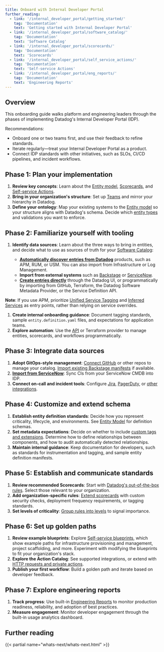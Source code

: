 ```yaml
---
title: Onboard with Internal Developer Portal
further_reading:
  - link: '/internal_developer_portal/getting_started/'
    tag: 'Documentation'
    text: 'Getting started with Internal Developer Portal'
  - link: '/internal_developer_portal/software_catalog/'
    tag: 'Documentation'
    text: 'Software Catalog'
  - link: '/internal_developer_portal/scorecards/'
    tag: 'Documentation'
    text: 'Scorecards'
  - link: '/internal_developer_portal/self_service_actions/'
    tag: 'Documentation'
    text: 'Self-service Actions'
  - link: '/internal_developer_portal/eng_reports/'
    tag: 'Documentation'
    text: 'Engineering Reports'
---
```


## Overview

This onboarding guide walks platform and engineering leaders through the phases of implementing Datadog's Internal Developer Portal (IDP).  

Recommendations:
- Onboard one or two teams first, and use their feedback to refine standards.  
- Iterate regularly—treat your Internal Developer Portal as a product.  
- Connect IDP standards with other initiatives, such as SLOs, CI/CD pipelines, and incident workflows.  

## Phase 1: Plan your implementation

1. **Review key concepts**: Learn about the [Entity model][2], [Scorecards][3], and [Self-service Actions][4].  
1. **Bring in your organization's structure**: Set up [Teams][5] and mirror your hierarchy in Datadog.  
1. **Define your ontology**: Map your existing systems to the [Entity model][2] so your structure aligns with Datadog's schema. Decide which [entity types][6] and validations you want to enforce.

## Phase 2: Familiarize yourself with tooling

1. **Identify data sources**: Learn about the three ways to bring in entities, and decide what to use as sources of truth for your [Software Catalog][7]:

   - **[Automatically discover entries from Datadog][23]** products, such as APM, RUM, or USM. You can also import from Infrastructure or Log Management.
   - **Import from external systems** such as [Backstage][14] or [ServiceNow][15].  
   - **[Create entries directly][24]** through the Datadog UI, or programmatically by importing from GitHub, Terraform, the Datadog Software Metadata Provider, or the Service Definition API.  

  **Note**: If you use APM, prioritize [Unified Service Tagging][13] and [Inferred Services][14] as entry points, rather than relying on service overrides.

1. **Create internal onboarding guidance**: Document tagging standards, sample `entity.definition.yaml` files, and expectations for application teams.  
1. **Explore automation**: Use the [API][8] or Terraform provider to manage entities, scorecards, and workflows programmatically.

## Phase 3: Integrate data sources

1. **Adopt GitOps-style management**: [Connect GitHub][13] or other repos to manage your catalog. [Import existing Backstage manifests][14] if available.  
1. **[Import from ServiceNow][15]**: Sync CIs from your ServiceNow CMDB into IDP.  
1. **Connect on-call and incident tools**: Configure [Jira][9], [PagerDuty][10], or [other integrations][16].

## Phase 4: Customize and extend schema

1. **Establish entity definition standards**: Decide how you represent criticality, lifecycle, and environments. See [Entity Model][6] for definition schemas. 
1. **Set metadata expectations**: Decide on whether to include [custom tags and extensions][18]. Determine how to define relationships between components, and how to audit automatically detected relationships.
1. **Maintain internal guidance**: Keep documentation for developers, such as standards for instrumentation and tagging, and sample entity definition manifests.

## Phase 5: Establish and communicate standards

1. **Review recommended Scorecards**: Start with [Datadog's out-of-the-box rules][3]. Select those relevant to your organization.
1. **Add organization-specific rules**: [Extend scorecards][19] with custom security checks, deployment frequency requirements, or tagging standards.  
1. **Set levels of criticality**: [Group rules into levels][20] to signal importance.

## Phase 6: Set up golden paths

1. **Review example blueprints**: Explore [Self-service blueprints][11], which show example paths for infrastructure provisioning and management, project scaffolding, and more. Experiment with modifying the blueprints to fit your organization's stack.
1. **Explore the Action Catalog**: See supported integrations, or extend with [HTTP requests and private actions][4].  
1. **Publish your first workflow**: Build a golden path and iterate based on developer feedback.

## Phase 7: Explore engineering reports

1. **Track progress**: Use built-in [Engineering Reports][12] to monitor production readiness, reliability, and adoption of best practices.  
1. **Measure engagement**: Monitor developer engagement through the built-in usage analytics dashboard.
 
## Further reading

{{< partial name="whats-next/whats-next.html" >}}

[1]: /internal_developer_portal/getting_started/
[2]: /internal_developer_portal/software_catalog/entity_model/entity_types/
[3]: /internal_developer_portal/scorecards/
[4]: /internal_developer_portal/self_service_actions/
[5]: /account_management/teams/
[6]: /internal_developer_portal/software_catalog/entity_model/
[7]: /internal_developer_portal/software_catalog/
[8]: /api/latest/software-catalog/
[9]: /integrations/jira/
[10]: /integrations/pagerduty/
[11]: https://app.datadoghq.com/software/self-service-actions
[12]: /internal_developer_portal/eng_reports/
[13]: /internal_developer_portal/software_catalog/set_up/create_entities/#github-integration
[14]: /internal_developer_portal/software_catalog/set_up/import_entities#import-from-backstage
[15]: /internal_developer_portal/software_catalog/set_up/import_entities#import-from-servicenow
[16]: /internal_developer_portal/integrations
[18]: /internal_developer_portal/software_catalog/entity_model?tab=v30#build-custom-extensions
[19]: /internal_developer_portal/scorecards/custom_rules
[20]: /internal_developer_portal/scorecards/scorecard_configuration#group-rules-into-levels
[21]: /internal_developer_portal/software_catalog/set_up/discover_entities#automatic-discovery-with-apm-usm-and-rum
[22]: /internal_developer_portal/software_catalog/set_up/import_entities
[23]: /internal_developer_portal/software_catalog/set_up/discover_entities
[24]: /internal_developer_portal/software_catalog/set_up/create_entities